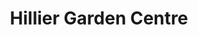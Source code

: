 ---
title: "Hillier Garden Centre"
url: /hemel-hempstead/hillier-garden-centre/
shop: garden centre
---